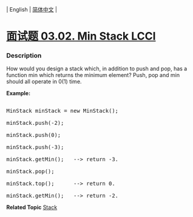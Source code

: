 | English | [简体中文](README.md) |

# [面试题 03.02. Min Stack LCCI](https://leetcode-cn.com/problems/min-stack-lcci)
 ### Description
<p>How would you design a stack which, in addition to push and pop, has a function min which returns the minimum element? Push, pop and min should all operate in 0(1) time.</p>

<p><strong>Example: </strong></p>

<pre>
MinStack minStack = new MinStack();
minStack.push(-2);
minStack.push(0);
minStack.push(-3);
minStack.getMin();   --&gt; return -3.
minStack.pop();
minStack.top();      --&gt; return 0.
minStack.getMin();   --&gt; return -2.</pre>

**Related Topic**  [Stack](https://leetcode-cn.com/tag/stack) 